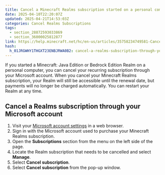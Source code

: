 ```yaml
---
title: Cancel a Minecraft Realms subscription started on a personal computer
date: 2025-04-10T22:20:07Z
updated: 2025-04-21T14:53:03Z
categories: Cancel Realms Subscriptions
tags:
  - section_28872593033869
  - section_36000025812877
link: https://help.minecraft.net/hc/en-us/articles/35758234749581-Cancel-a-Minecraft-Realms-subscription-started-on-a-personal-computer
hash:
  h_01JRGWHY1THGXT23ENBJRWA0B2: cancel-a-realms-subscription-through-your-microsoft-account
---
```


If you started a Minecraft: Java Edition or Bedrock Edition Realm on a personal computer, you can cancel your recurring subscription through your Microsoft account. When you cancel your Minecraft Realms subscription, your Realm will still be accessible until the renewal date, but payments will no longer be charged automatically. You can restart your Realm at any time.

## Cancel a Realms subscription through your Microsoft account

1.  Visit your [Microsoft account settings](https://account.microsoft.com/) in a web browser.
2.  Sign in with the Microsoft account used to purchase your Minecraft Realms subscription.
3.  Open the **Subscriptions** section from the menu on the left side of the page.
4.  Locate the Realm subscription that needs to be cancelled and select **Manage**.
5.  Select **Cancel subscription**.
6.  Select **Cancel subscription** from the pop-up window.
